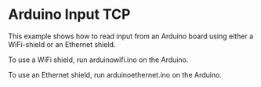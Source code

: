 # Arduino Input TCP

This example shows how to read input from an Arduino board
using either a WiFi-shield or an Ethernet shield.

To use a WiFi shield, run arduinowifi.ino on the Arduino.

To use an Ethernet shield, run arduinoethernet.ino on the Arduino.
